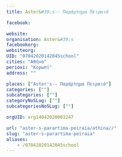 ```yaml
---
title: Aster&#39;s-- Παράρτημα Πειραιά

facebook:

website:
organisation: Aster&#39;s
facebookorg:
websiteorg:
UID: "07042020142045school"
cities: "Αθήνα"
perioxi: "Κορωπί"
address: ""

places: ["Aster's-- Παράρτημα Πειραιά"]
categories: [""]
subcategories: [""]
categoryNoSLug: [""]
subcategoriesNoSLug: [""]

orgUID: org14042020003247

url: "aster-s-parartima-peiraia/athina//"
slug: "aster-s-parartima-peiraia"
aliases:
    - /07042020142045school
---
```





